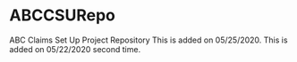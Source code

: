 # ABCCSURepo
ABC Claims Set Up Project Repository
This is added on 05/25/2020.
This is added on 05/22/2020 second time.
